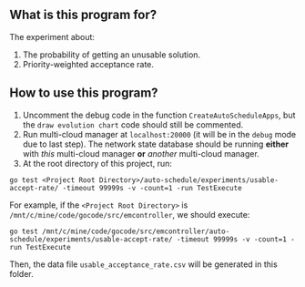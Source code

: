 ## What is this program for?
The experiment about:
1. The probability of getting an unusable solution.
2. Priority-weighted acceptance rate.

## How to use this program?
1. Uncomment the debug code in the function `CreateAutoScheduleApps`, but the `draw evolution chart` code should still be commented.
2. Run multi-cloud manager at `localhost:20000` (it will be in the `debug` mode due to last step). The network state database should be running **either** with *this* multi-cloud manager **or** *another* multi-cloud manager.
3. At the root directory of this project, run:
```
go test <Project Root Directory>/auto-schedule/experiments/usable-accept-rate/ -timeout 99999s -v -count=1 -run TestExecute
```
For example, if the `<Project Root Directory>` is `/mnt/c/mine/code/gocode/src/emcontroller`, we should execute:
```
go test /mnt/c/mine/code/gocode/src/emcontroller/auto-schedule/experiments/usable-accept-rate/ -timeout 99999s -v -count=1 -run TestExecute
```
Then, the data file `usable_acceptance_rate.csv` will be generated in this folder.